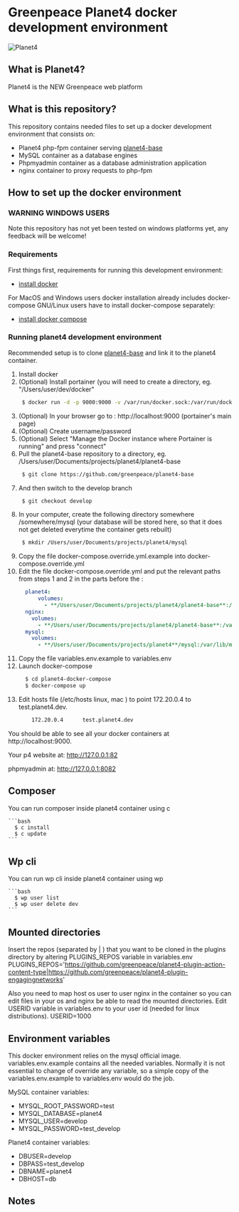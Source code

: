 # Greenpeace Planet4 docker development environment

![Planet4](https://cdn-images-1.medium.com/letterbox/300/36/50/50/1*XcutrEHk0HYv-spjnOej2w.png?source=logoAvatar-ec5f4e3b2e43---fded7925f62)

## What is Planet4?

Planet4 is the NEW Greenpeace web platform

## What is this repository?

This repository contains needed files to set up a docker development environment that consists on:

 * Planet4 php-fpm container serving [planet4-base](https://github.com/greenpeace/planet4-base)
 * MySQL container as a database engines
 * Phpmyadmin container as a database administration application
 * nginx container to proxy requests to php-fpm

## How to set up the docker environment

### WARNING WINDOWS USERS

Note this repository has not yet been tested on windows platforms yet, any feedback will be welcome!

### Requirements

First things first, requirements for running this development environment:

  * [install docker](https://docs.docker.com/engine/installation/)

For MacOS and Windows users docker installation already includes docker-compose
GNU/Linux users have to install docker-compose separately:

  * [install docker compose](https://docs.docker.com/compose/install/)

### Running planet4 development environment

Recommended setup is to clone [planet4-base](https://github.com/greenpeace/planet4-base) and link it to the planet4 container.

1. Install docker
1. (Optional) Install portainer (you will need to create a directory, eg. "/Users/user/dev/docker"
    ```bash
     $ docker run -d -p 9000:9000 -v /var/run/docker.sock:/var/run/docker.sock -v /Users/user/dev/docker:/data portainer/portainer
    ```
1. (Optional) In your browser go to : http://localhost:9000 (portainer's main page)
1. (Optional) Create username/password
1. (Optional) Select "Manage the Docker instance where Portainer is running" and press "connect"
1. Pull the planet4-base repository to a directory, eg. /Users/user/Documents/projects/planet4/planet4-base 
    ```bash
     $ git clone https://github.com/greenpeace/planet4-base
    ```
1. And then switch to the develop branch
    ```bash
     $ git checkout develop
    ```      
1. In your computer, create the following directory somewhere /somewhere/mysql (your database will be stored here, so that it does not get deleted everytime the container gets rebuilt)
    ```bash
     $ mkdir /Users/user/Documents/projects/planet4/mysql
    ```
1. Copy the file docker-compose.override.yml.example into docker-compose.override.yml 
1. Edit the file docker-compose.override.yml and put the relevant paths from steps 1 and 2 in the parts before the :
    ```yaml
      planet4:
          volumes:
            - **/Users/user/Documents/projects/planet4/planet4-base**:/var/www/html:rw
	  nginx:
		volumes:
		  - **/Users/user/Documents/projects/planet4/planet4-base**:/var/www/html:rw
	  mysql:
		volumes:
		  - **/Users/user/Documents/projects/planet4**/mysql:/var/lib/mysql:rw

    ```
1. Copy the file variables.env.example to variables.env
1. Launch docker-compose
    ```bash
      $ cd planet4-docker-compose
      $ docker-compose up
    ```
1. Edit hosts file (/etc/hosts linux, mac ) to point 172.20.0.4 to test.planet4.dev.
    ```bash
        172.20.0.4      test.planet4.dev       
    ```
You should be able to see all your docker containers at http://localhost:9000.

Your p4 website at: http://127.0.0.1:82 

phpmyadmin at: http://127.0.0.1:8082 


## Composer

You can run composer inside planet4 container using c

    ```bash
      $ c install
      $ c update
    ```
    
## Wp cli

You can run wp cli inside planet4 container using wp

    ```bash
      $ wp user list
      $ wp user delete dev
    ```

## Mounted directories

Insert the repos (separated by | ) that you want to be cloned in the plugins directory by altering PLUGINS_REPOS variable in variables.env
PLUGINS_REPOS='https://github.com/greenpeace/planet4-plugin-action-content-type|https://github.com/greenpeace/planet4-plugin-engagingnetworks'

Also you need to map host os user to user nginx in the container so you can edit files in your os and nginx be able to read the mounted directories.
Edit USERID variable in variables.env to your user id (needed for linux distributions).
USERID=1000


## Environment variables

This docker environment relies on the mysql official image. variables.env.example contains all the needed variables.
Normally it is not essential to change of override any variable, so a simple copy of the variables.env.example to variables.env would do the job.

MySQL container variables:

  * MYSQL_ROOT_PASSWORD=test
  * MYSQL_DATABASE=planet4
  * MYSQL_USER=develop
  * MYSQL_PASSWORD=test_develop

Planet4 container variables:

  * DBUSER=develop
  * DBPASS=test_develop
  * DBNAME=planet4
  * DBHOST=db

## Notes
